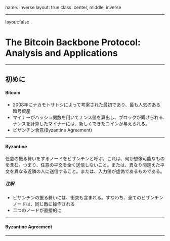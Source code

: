 name: inverse
layout: true
class: center, middle, inverse

---
layout:false
# The Bitcoin Backbone Protocol: Analysis and Applications
---

## 初めに

#### Bitcoin

* 2008年にナカモトサトシによって考案された最初であり、最も人気のある暗号資産
* マイナーがハッシュ関数を用いてナンス値を算出し、ブロックが繋げられる.ナンスを計算したマイナーには、新しくできたコインが与えられる。
* ビザンチン合意(Byzantine Agreement)

---
#### Byzantine

任意の振る舞いをするノードをビザンチンと呼ぶ。これは、何か想像可能なものを含む。つまり、任意の平文を全く送信しないこと。または、異なり間違えた平文を異なる近隣の人に送信すること。または、入力値が虚偽であるものである。

##### 注釈
* ビザンチンの振る舞いには、衝突も含まれる。すなわち、全てのビザンチンノードは、同じ敵に操作される
* 二つのノードが直接的に

---
#### Byzantine Agreement
 
---




